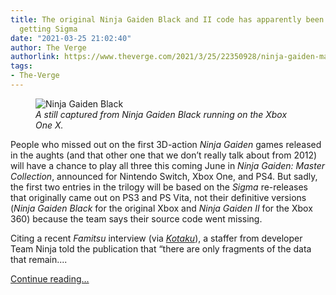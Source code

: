 ```yaml
---
title: The original Ninja Gaiden Black and II code has apparently been lost, so you’re
  getting Sigma
date: "2021-03-25 21:02:40"
author: The Verge
authorlink: https://www.theverge.com/2021/3/25/22350928/ninja-gaiden-master-collection-koei-tecmo-black-game-preservation-data-loss
tags:
- The-Verge
---
```

<figure>
      <img alt="Ninja Gaiden Black" src="https://cdn.vox-cdn.com/thumbor/yBEuOkOQB-4ucL8rELLRtLNLTOE=/300x0:3540x2160/1310x873/cdn.vox-cdn.com/uploads/chorus_image/image/69027031/ae016fda_8fb5_4bf2_9212_93ab0524d758.0.png" />
        <figcaption><em>A still captured from Ninja Gaiden Black running on the Xbox One X.</em></figcaption>
    </figure>

  <p id="9H6Maq">People who missed out on the first 3D-action <em>Ninja Gaiden</em> games released in the aughts (and that other one that we don’t really talk about from 2012) will have a chance to play all three this coming June in <em>Ninja Gaiden: Master Collection</em>, announced for Nintendo Switch, Xbox One, and PS4. But sadly, the first two entries in the trilogy will be based on the <em>Sigma </em>re-releases that originally came out on PS3 and PS Vita, not their definitive versions (<em>Ninja Gaiden Black</em> for the original Xbox and <em>Ninja Gaiden II</em> for the Xbox 360) because the team says their source code went missing. </p>
<p id="CzeilD">Citing a recent <em>Famitsu </em>interview (via <a href="https://kotaku.com/koei-tecmo-couldnt-salvage-the-data-for-ninja-gaiden-bl-1846550279"><em>Kotaku</em></a>), a staffer from developer Team Ninja told the publication that “there are only fragments of the data that remain....</p>
  <p>
    <a href="https://www.theverge.com/2021/3/25/22350928/ninja-gaiden-master-collection-koei-tecmo-black-game-preservation-data-loss">Continue reading&hellip;</a>
  </p>